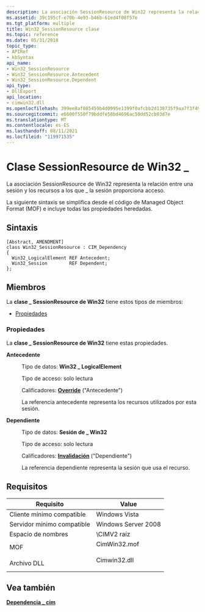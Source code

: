 ```yaml
---
description: La asociación SessionResource de Win32 representa la relación entre una sesión y los recursos a los que \_ la sesión proporciona acceso.
ms.assetid: 39c195cf-e70b-4e93-b46b-61ed4f08f57e
ms.tgt_platform: multiple
title: Win32_SessionResource clase
ms.topic: reference
ms.date: 05/31/2018
topic_type:
- APIRef
- kbSyntax
api_name:
- Win32_SessionResource
- Win32_SessionResource.Antecedent
- Win32_SessionResource.Dependent
api_type:
- DllExport
api_location:
- cimwin32.dll
ms.openlocfilehash: 399ee8af085459b4d0995e1399f0afcbb2d138735f9aa7f3f4992e177ac04839
ms.sourcegitcommit: e6600f550f79bddfe58bd4696ac50dd52cb03d7e
ms.translationtype: MT
ms.contentlocale: es-ES
ms.lasthandoff: 08/11/2021
ms.locfileid: "119971535"
---
```

# <a name="win32_sessionresource-class"></a>Clase SessionResource de Win32 \_

La asociación SessionResource de Win32 representa la relación entre una sesión y los recursos a los que \_ la sesión proporciona acceso.

La siguiente sintaxis se simplifica desde el código de Managed Object Format (MOF) e incluye todas las propiedades heredadas.

## <a name="syntax"></a>Sintaxis

``` syntax
[Abstract, AMENDMENT]
class Win32_SessionResource : CIM_Dependency
{
  Win32_LogicalElement REF Antecedent;
  Win32_Session        REF Dependent;
};
```

## <a name="members"></a>Miembros

La **clase \_ SessionResource de Win32** tiene estos tipos de miembros:

-   [Propiedades](#properties)

### <a name="properties"></a>Propiedades

La **clase \_ SessionResource de Win32** tiene estas propiedades.

<dl> <dt>

**Antecedente**
</dt> <dd> <dl> <dt>

Tipo de datos: **Win32 \_ LogicalElement**
</dt> <dt>

Tipo de acceso: solo lectura
</dt> <dt>

Calificadores: [**Override**](../wmisdk/standard-qualifiers.md) ("Antecedente")
</dt> </dl>

La referencia antecedente representa los recursos utilizados por esta sesión.

</dd> <dt>

**Dependiente**
</dt> <dd> <dl> <dt>

Tipo de datos: **Sesión de \_ Win32**
</dt> <dt>

Tipo de acceso: solo lectura
</dt> <dt>

Calificadores: [**Invalidación**](../wmisdk/standard-qualifiers.md) ("Dependiente")
</dt> </dl>

La referencia dependiente representa la sesión que usa el recurso.

</dd> </dl>

## <a name="requirements"></a>Requisitos



| Requisito | Value |
|-------------------------------------|-----------------------------------------------------------------------------------------|
| Cliente mínimo compatible<br/> | Windows Vista<br/>                                                                |
| Servidor mínimo compatible<br/> | Windows Server 2008<br/>                                                          |
| Espacio de nombres<br/>                | \\CIMV2 raíz<br/>                                                                  |
| MOF<br/>                      | <dl> <dt>CimWin32.mof</dt> </dl> |
| Archivo DLL<br/>                      | <dl> <dt>Cimwin32.dll</dt> </dl> |



## <a name="see-also"></a>Vea también

<dl> <dt>

[**Dependencia \_ cim**](cim-dependency.md)
</dt> </dl>

 

 
